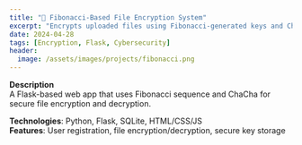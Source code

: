 ```yaml
---
title: "🔐 Fibonacci-Based File Encryption System"
excerpt: "Encrypts uploaded files using Fibonacci-generated keys and ChaCha encryption."
date: 2024-04-28
tags: [Encryption, Flask, Cybersecurity]
header:
  image: /assets/images/projects/fibonacci.png
---
```


**Description**  
A Flask-based web app that uses Fibonacci sequence and ChaCha for secure file encryption and decryption.

**Technologies**: Python, Flask, SQLite, HTML/CSS/JS  
**Features**: User registration, file encryption/decryption, secure key storage  
